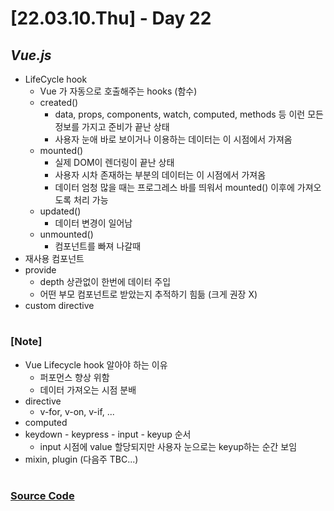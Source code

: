 # [22.03.10.Thu] - Day 22

## _Vue.js_

- LifeCycle hook
  - Vue 가 자동으로 호출해주는 hooks (함수)
  - created()
    - data, props, components, watch, computed, methods 등 이런 모든 정보를 가지고 준비가 끝난 상태
    - 사용자 눈애 바로 보이거나 이용하는 데이터는 이 시점에서 가져옴
  - mounted()
    - 실제 DOM이 렌더링이 끝난 상태
    - 사용자 시차 존재하는 부분의 데이터는 이 시점에서 가져옴
    - 데이터 엄청 많을 때는 프로그레스 바를 띄워서 mounted() 이후에 가져오도록 처리 가능
  - updated()
    - 데이터 변경이 일어남
  - unmounted()
    - 컴포넌트를 빠져 나갈때
- 재사용 컴포넌트
- provide
  - depth 상관없이 한번에 데이터 주입
  - 어떤 부모 컴포넌트로 받았는지 추적하기 힘듦 (크게 권장 X)
- custom directive

#

### [Note]

- Vue Lifecycle hook 알아야 하는 이유
  - 퍼포먼스 향상 위함
  - 데이터 가져오는 시점 분배
- directive
  - v-for, v-on, v-if, ...
- computed
- keydown - keypress - input - keyup 순서
  - input 시점에 value 할당되지만 사용자 눈으로는 keyup하는 순간 보임
- mixin, plugin (다음주 TBC...)

#

### [Source Code](https://github.com/ding-co/developer-dignity/tree/main/boot-camp/practice/March/day18)
